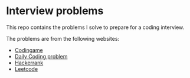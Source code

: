 # Interview problems

This repo contains the problems I solve to prepare for a coding interview.

The problems are from the following websites:

- [Codingame](https://www.codingame.com/home)
- [Daily Coding problem](https://www.dailycodingproblem.com/)
- [Hackerrank](https://www.hackerrank.com/dashboard)
- [Leetcode](https://leetcode.com/)
